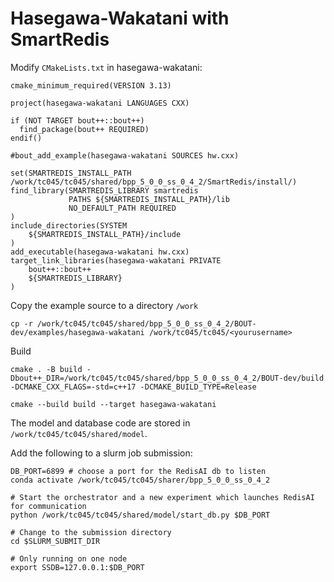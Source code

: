 # Hasegawa-Wakatani with SmartRedis

Modify `CMakeLists.txt` in hasegawa-wakatani:
```
cmake_minimum_required(VERSION 3.13)

project(hasegawa-wakatani LANGUAGES CXX)

if (NOT TARGET bout++::bout++)
  find_package(bout++ REQUIRED)
endif()

#bout_add_example(hasegawa-wakatani SOURCES hw.cxx)

set(SMARTREDIS_INSTALL_PATH /work/tc045/tc045/shared/bpp_5_0_0_ss_0_4_2/SmartRedis/install/)
find_library(SMARTREDIS_LIBRARY smartredis
             PATHS ${SMARTREDIS_INSTALL_PATH}/lib
             NO_DEFAULT_PATH REQUIRED
)
include_directories(SYSTEM
    ${SMARTREDIS_INSTALL_PATH}/include
)
add_executable(hasegawa-wakatani hw.cxx)
target_link_libraries(hasegawa-wakatani PRIVATE
    bout++::bout++
    ${SMARTREDIS_LIBRARY}
)
```

Copy the example source to a directory `/work`
```
cp -r /work/tc045/tc045/shared/bpp_5_0_0_ss_0_4_2/BOUT-dev/examples/hasegawa-wakatani /work/tc045/tc045/<yourusername>
```

Build
```
cmake . -B build -Dbout++_DIR=/work/tc045/tc045/shared/bpp_5_0_0_ss_0_4_2/BOUT-dev/build -DCMAKE_CXX_FLAGS=-std=c++17 -DCMAKE_BUILD_TYPE=Release

cmake --build build --target hasegawa-wakatani
```

The model and database code are stored in `/work/tc045/tc045/shared/model`.

Add the following to a slurm job submission:
```
DB_PORT=6899 # choose a port for the RedisAI db to listen
conda activate /work/tc045/tc045/sharer/bpp_5_0_0_ss_0_4_2

# Start the orchestrator and a new experiment which launches RedisAI for communication
python /work/tc045/tc045/shared/model/start_db.py $DB_PORT

# Change to the submission directory
cd $SLURM_SUBMIT_DIR

# Only running on one node
export SSDB=127.0.0.1:$DB_PORT
```
